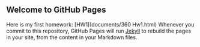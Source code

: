 ## Welcome to GitHub Pages

Here is my first homework: [HW1](documents/360 Hw1.html)
Whenever you commit to this repository, GitHub Pages will run [Jekyll](https://jekyllrb.com/) to rebuild the pages in your site, from the content in your Markdown files.